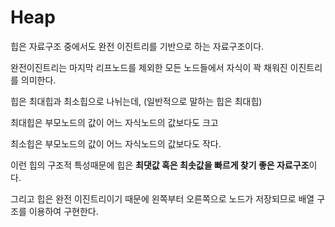 # Heap

힙은 자료구조 중에서도 완전 이진트리를 기반으로 하는 자료구조이다.  

완전이진트리는 마지막 리프노드를 제외한 모든 노드들에서 자식이 꽉 채워진 이진트리를 의미한다.  

힙은 최대힙과 최소힙으로 나뉘는데,  (일반적으로 말하는 힙은 최대힙)

최대힙은 부모노드의 값이 어느 자식노드의 값보다도 크고  

최소힙은 부모노드의 값이 어느 자식노드의 값보다도 작다.  

이런 힙의 구조적 특성때문에 힙은 **최댓값 혹은 최솟값을 빠르게 찾기 좋은 자료구조**이다.  

그리고 힙은 완전 이진트리이기 때문에 왼쪽부터 오른쪽으로 노드가 저장되므로 배열 구조를 이용하여 구현한다.  
